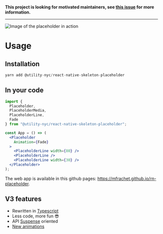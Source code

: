 **This project is looking for motivated maintainers, see [this issue](https://github.com/mfrachet/rn-placeholder/issues/179) for more information.**

---

![Image of the placeholder in action](./assets/placeholder.gif)

# Usage

## Installation

```javascript
yarn add @utility-nyc/react-native-skeleton-placeholder
```

## In your code

```jsx
import {
  Placeholder,
  PlaceholderMedia,
  PlaceholderLine,
  Fade
} from "@utility-nyc/react-native-skeleton-placeholder";

const App = () => (
  <Placeholder
    Animation={Fade}
  >
    <PlaceholderLine width={80} />
    <PlaceholderLine />
    <PlaceholderLine width={30} />
  </Placeholder>
);
```

The web app is available in this github pages: <https://mfrachet.github.io/rn-placeholder>.

## V3 features

- Rewritten in [Typescript](https://www.typescriptlang.org/)
- Less code, more fun 😎
- API [Suspense](https://reactjs.org/docs/code-splitting.html#suspense) oriented
- [New animations](./src/animations)
